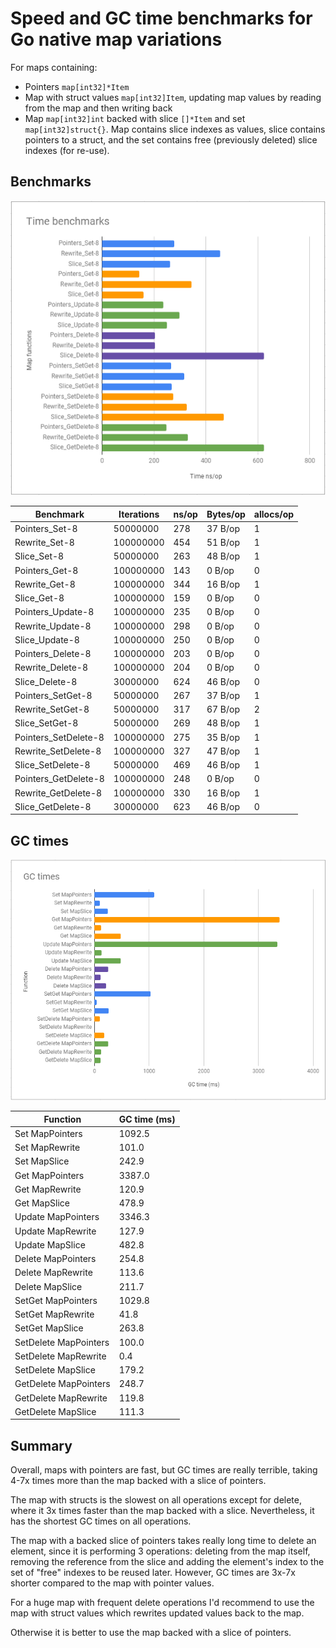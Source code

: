 # Speed and GC time benchmarks for Go native map variations
For maps containing:

- Pointers `map[int32]*Item`
- Map with struct values `map[int32]Item`, updating map values by reading from the map and then writing back
- Map `map[int32]int` backed with slice `[]*Item` and set `map[int32]struct{}`. Map contains slice indexes as values, slice contains pointers to a struct, and the set contains free (previously deleted) slice indexes (for re-use).

## Benchmarks

![](images/bench.png)

|Benchmark|Iterations|ns/op|Bytes/op|allocs/op|
|---------|----------|-------|--------|---------|
|Pointers_Set-8|50000000 |278 |37 B/op|1 |
|Rewrite_Set-8|100000000|454 |51 B/op|1 |
|Slice_Set-8|50000000 |263 |48 B/op|1 |
|Pointers_Get-8|100000000|143 |0 B/op|0 |
|Rewrite_Get-8|100000000|344 |16 B/op|1 |
|Slice_Get-8|100000000|159 |0 B/op|0 |
|Pointers_Update-8|100000000|235 |0 B/op|0 |
|Rewrite_Update-8|100000000|298 |0 B/op|0 |
|Slice_Update-8|100000000|250 |0 B/op|0 |
|Pointers_Delete-8|100000000|203 |0 B/op|0 |
|Rewrite_Delete-8|100000000|204 |0 B/op|0 |
|Slice_Delete-8|30000000 |624 |46 B/op|0 |
|Pointers_SetGet-8|50000000 |267 |37 B/op|1 |
|Rewrite_SetGet-8|50000000 |317 |67 B/op|2 |
|Slice_SetGet-8|50000000 |269 |48 B/op|1 |
|Pointers_SetDelete-8|100000000|275 |35 B/op|1 |
|Rewrite_SetDelete-8|100000000|327 |47 B/op|1 |
|Slice_SetDelete-8|50000000 |469 |46 B/op|1 |
|Pointers_GetDelete-8|100000000|248 |0 B/op|0 |
|Rewrite_GetDelete-8|100000000|330 |16 B/op|1 |
|Slice_GetDelete-8|30000000 |623 |46 B/op|0 |

## GC times

![](images/gc.png)

|Function|GC time (ms)|
|--------|------------|
|Set MapPointers |1092.5|
|Set MapRewrite |101.0|
|Set MapSlice |242.9|
|Get MapPointers |3387.0|
|Get MapRewrite |120.9|
|Get MapSlice |478.9|
|Update MapPointers |3346.3|
|Update MapRewrite |127.9|
|Update MapSlice |482.8|
|Delete MapPointers |254.8|
|Delete MapRewrite |113.6|
|Delete MapSlice |211.7|
|SetGet MapPointers |1029.8|
|SetGet MapRewrite |41.8|
|SetGet MapSlice |263.8|
|SetDelete MapPointers |100.0|
|SetDelete MapRewrite |0.4|
|SetDelete MapSlice |179.2|
|GetDelete MapPointers |248.7|
|GetDelete MapRewrite |119.8|
|GetDelete MapSlice |111.3|

## Summary
Overall, maps with pointers are fast, but GC times are really terrible, taking 4-7x times more than the map backed with a slice of pointers.

The map with structs is the slowest on all operations except for delete, where it 3x times faster than the map backed with a slice. Nevertheless, it has the shortest GC times on all operations.

The map with a backed slice of pointers takes really long time to delete an element, since it is performing 3 operations: deleting from the map itself, removing the reference from the slice and adding the element's index to the set of "free" indexes to be reused later. However, GC times are 3x-7x shorter compared to the map with pointer values.

For a huge map with frequent delete operations I'd recommend to use the map with struct values which rewrites updated values back to the map.

Otherwise it is better to use the map backed with a slice of pointers.


